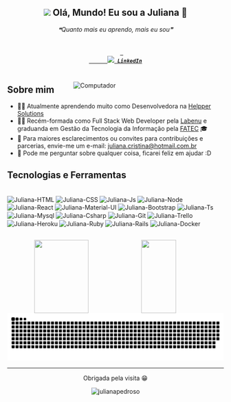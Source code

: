 <div align='center'>
<h2 align='center'> 
  <img src="https://github.com/rajput2107/rajput2107/blob/master/Assets/Earth.gif" width="24px" /> Olá, Mundo! Eu sou a Juliana 👋
</h2>
 <p align='center'><i>❝Quanto mais eu aprendo, mais eu sou❞</i></p>
</div>

<h5 align="center">
  <code>
    <a target="_blank" href="https://www.linkedin.com/in/julianacristinapedroso/" title="LinkedIn"> 
      <img width="22" src="https://github.com/zumrudu-anka/zumrudu-anka/blob/master/images/linkedin.svg"> LinkedIn</a>
  </code>
</h5>

<img src="https://raw.githubusercontent.com/MicaelliMedeiros/micaellimedeiros/master/image/computer-illustration.png" min-width="350px" max-width="350px" width="350px" align="right" alt="Computador">

## Sobre mim

- 🐱‍💻 Atualmente aprendendo muito como Desenvolvedora na [Helpper Solutions](https://helpper.com.br/)
- 👩‍💻 Recém-formada como Full Stack Web Developer pela [Labenu](https://www.labenu.com.br/) e graduanda em Gestão da Tecnologia da Informação pela [FATEC](http://www.fatecguaratingueta.edu.br/nportal/) 🎓
- 💌 Para maiores esclarecimentos ou convites para contribuições e parcerias, envie-me um e-mail: juliana.cristina@hotmail.com.br
- 💬 Pode me perguntar sobre qualquer coisa, ficarei feliz em ajudar :D

## Tecnologias e Ferramentas

<div style="display: inline_block"><br>
  <img align="center" alt="Juliana-HTML" height="30" width="40" src="https://cdn.jsdelivr.net/gh/devicons/devicon/icons/html5/html5-original.svg">
  <img align="center" alt="Juliana-CSS" height="30" width="40" src="https://cdn.jsdelivr.net/gh/devicons/devicon/icons/css3/css3-original.svg">
  <img align="center" alt="Juliana-Js" height="30" width="40" src="https://cdn.jsdelivr.net/gh/devicons/devicon/icons/javascript/javascript-original.svg">
  <img align="center" alt="Juliana-Node" height="30" width="40" src="https://cdn.jsdelivr.net/gh/devicons/devicon/icons/nodejs/nodejs-original.svg">
  <img align="center" alt="Juliana-React" height="30" width="40" src="https://cdn.jsdelivr.net/gh/devicons/devicon/icons/react/react-original.svg">
  <img align="center" alt="Juliana-Material-UI" height="30" width="40" src="https://cdn.jsdelivr.net/gh/devicons/devicon/icons/materialui/materialui-original.svg">
  <img align="center" alt="Juliana-Bootstrap" height="30" width="40" src="https://cdn.jsdelivr.net/gh/devicons/devicon/icons/bootstrap/bootstrap-plain.svg">
  <img align="center" alt="Juliana-Ts" height="30" width="40" src="https://cdn.jsdelivr.net/gh/devicons/devicon/icons/typescript/typescript-original.svg">
  <img align="center" alt="Juliana-Mysql" height="30" width="40" src="https://cdn.jsdelivr.net/gh/devicons/devicon/icons/mysql/mysql-original.svg">
  <img align="center" alt="Juliana-Csharp" height="30" width="40" src="https://cdn.jsdelivr.net/gh/devicons/devicon/icons/csharp/csharp-original.svg">
  <img align="center" alt="Juliana-Git" height="30" width="40" src="https://cdn.jsdelivr.net/gh/devicons/devicon/icons/git/git-original.svg">
  <img align="center" alt="Juliana-Trello" height="30" width="40" src="https://cdn.jsdelivr.net/gh/devicons/devicon/icons/trello/trello-plain.svg">
  <img align="center" alt="Juliana-Heroku" height="30" width="40" src="https://cdn.jsdelivr.net/gh/devicons/devicon/icons/heroku/heroku-plain.svg">
  <img align="center" alt="Juliana-Ruby" height="30" width="40" src="https://cdn.jsdelivr.net/gh/devicons/devicon/icons/ruby/ruby-original.svg">
  <img align="center" alt="Juliana-Rails" height="30" width="40" src="https://cdn.jsdelivr.net/gh/devicons/devicon/icons/rails/rails-plain.svg">
  <img align="center" alt="Juliana-Docker" height="40" width="40" src="https://cdn.jsdelivr.net/gh/devicons/devicon/icons/docker/docker-plain.svg">
</div>

##

<p align="center">
  <a href="https://github.com/julianapedroso">
    <img height="170em" width="50%" align="left" src="https://github-readme-stats.vercel.app/api?username=julianapedroso&show_icons=true&theme=dracula&include_all_commits=true&count_private=true" />
    <img height="170em" width="40%" align="left" src="https://github-readme-stats.vercel.app/api/top-langs/?username=julianapedroso&layout=compact&theme=dracula" />
  </a>
</p>
<br />
<br />
<br />
<br />
<br />
<br />
<br />
<br />
<br />

![Snake animation](https://github.com/julianapedroso/julianapedroso/blob/output/github-contribution-grid-snake.svg)

<hr />

<div align='center'>
<p> Obrigada pela visita 😁</p>
  <img src="https://komarev.com/ghpvc/?username=julianapedroso&color=blueviolet&label=profile+views" alt="julianapedroso" />
</div>


